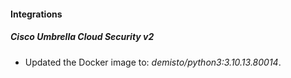 #### Integrations
##### Cisco Umbrella Cloud Security v2
- Updated the Docker image to: *demisto/python3:3.10.13.80014*.
